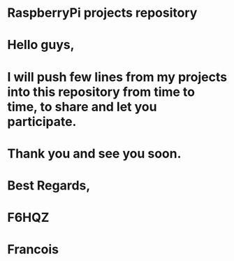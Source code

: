# RaspberryPi projects repository
#
# Hello guys,
# I will push few lines from my projects into this repository from time to time, to share and let you participate.
# Thank you and see you soon.
#
# Best Regards,
# F6HQZ
# Francois
